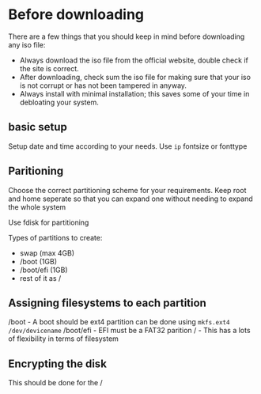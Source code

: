 # Before downloading
There are a few things that you should keep in mind before downloading any iso file:

- Always download the iso file from the official website, double check if the site is correct.
- After downloading, check sum the iso file for making sure that your iso is not corrupt or has not been tampered in anyway.
- Always install with minimal installation; this saves some of your time in debloating your system.

## basic setup

Setup date and time according to your needs. Use `ip`
fontsize or fonttype

## Paritioning
Choose the correct partitioning scheme for your requirements.
Keep root and home seperate so that you can expand one without needing to expand the whole system

Use fdisk for partitioning

Types of partitions to create:
- swap (max 4GB)
- /boot (1GB)
- /boot/efi (1GB)
- rest of it as /

## Assigning filesystems to each partition

/boot - A boot should be ext4 partition can be done using `mkfs.ext4 /dev/devicename`
/boot/efi - EFI must be a FAT32 parition
/ - This has a lots of flexibility in terms of filesystem

## Encrypting the disk

This should be done for the /

